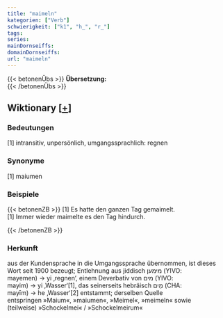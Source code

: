 ```yaml
---
title: "maimeln"
kategorien: ["Verb"]
schwierigkeit: ["k1", "h_", "r_"]
tags:
series:
mainDornseiffs:
domainDornseiffs:
url: "maimeln"
---
```


{{< betonenÜbs >}}
**Übersetzung:**  
{{< /betonenÜbs >}}

## Wiktionary [[+](https://de.wiktionary.org/wiki/maimeln)]

### Bedeutungen
[1] intransitiv, unpersönlich, umgangssprachlich: regnen  

### Synonyme
[1] maiumen  

### Beispiele
{{< betonenZB >}}
[1] Es hatte den ganzen Tag gemaimelt.  
[1] Immer wieder maimelte es den Tag hindurch.  

{{< /betonenZB >}}
### Herkunft
aus der Kundensprache in die Umgangssprache übernommen, ist dieses Wort seit 1900 bezeugt; Entlehnung aus jiddisch מימען‎ (YIVO: mayemen) → yi ‚regnen‘, einem Deverbativ von מים‎ (YIVO: mayim) → yi ‚Wasser‘[1], das seinerseits hebräisch מַיִם‎ (CHA: mayīm) → he ‚Wasser‘[2] entstammt; derselben Quelle entspringen »Maium«, »maiumen«, »Meimel«, »meimeln« sowie (teilweise) »Schockelmei« / »Schockelmeirum«  


